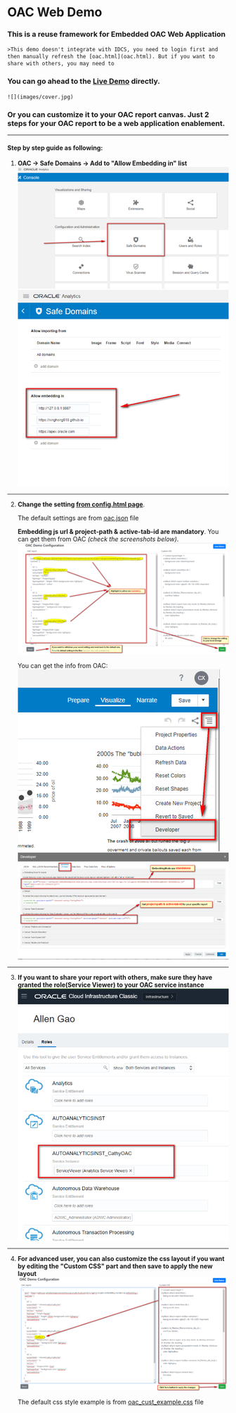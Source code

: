  
 # OAC Web Demo
 ### This is a reuse framework for Embedded OAC Web Application
    >This demo doesn't integrate with IDCS, you need to login first and then manually refresh the [oac.html](oac.html). But if you want to share with others, you may need to 

### You can go ahead to the [Live Demo](oac.html) directly.
    ![](images/cover.jpg)

### Or you can customize it to your OAC report canvas. Just 2 steps for your OAC report to be a web application enablement.

-------------
#### Step by step guide as following:
1. **OAC -> Safe Domains -> Add to "Allow Embedding in" list**
    ![](images/guide/Guide_01.png)
    ![](images/guide/Guide_02.png)

-------------
2. **Change the setting [from config.html page](config.html)**.
    
    The default settings are from [oac.json](oac.json) file
    
    **Embedding js url & project-path & active-tab-id are mandatory**. You can get them from OAC _(check the screenshots below)_.
        ![](images/guide/Guide_03.png)
    
    You can get the info from OAC:
        ![](images/guide/Guide_04.png)
        ![](images/guide/Guide_05.png)

-------------
3. **If you want to share your report with others, make sure they have granted the role(Service Viewer) to your OAC service instance**
    ![](images/guide/Guide_07.png)

-------------
4. **For advanced user, you can also customize the css layout if you want by editing the "Custom CSS" part and then save to apply the new layout**
    ![](images/guide/Guide_06.png)

    The default css style example is from [oac_cust_example.css](css/oac_cust_example.css) file
